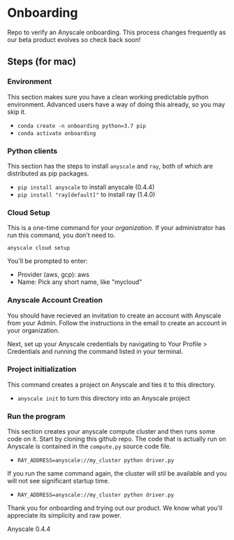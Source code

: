 # Onboarding

Repo to verify an Anyscale onboarding.  This process changes frequently as our beta product evolves
so check back soon!

## Steps (for mac)

### Environment

This section makes sure you have a clean working predictable python environment.  Advanced
users have a way of doing this already, so you may skip it.

* `conda create -n onboarding python=3.7 pip`
* `conda activate onboarding`

### Python clients

This section has the steps to install `anyscale` and `ray`, both of which are distributed as pip packages.

* `pip install anyscale` to install anyscale (0.4.4)
* `pip install "ray[default]"` to install ray (1.4.0)

### Cloud Setup

This is a one-time command for your *organization*.  If your administrator has run this command, you don't need to.

`anyscale cloud setup`

You'll be prompted to enter:

  * Provider (aws, gcp): aws
  * Name: Pick any short name, like "mycloud"

### Anyscale Account Creation
You should have recieved an invitation to create an account with Anyscale from your Admin. Follow the instructions in the email to create an account in your organization.

Next, set up your Anyscale credentials by navigating to Your Profile > Credentials and running the command listed in your terminal.

### Project initialization

This command creates a project on Anyscale and ties it to this directory.

* `anyscale init` to turn this directory into an Anyscale project

### Run the program

This section creates your anyscale compute cluster and then runs some code on it. Start by cloning this github repo.
The code that is actually run on Anyscale is contained in the `compute.py` source code file.

* `RAY_ADDRESS=anyscale://my_cluster python driver.py` 

If you run the same command again, the cluster will stil be available and you will not
see significant startup time.
 
* `RAY_ADDRESS=anyscale://my_cluster python driver.py` 

Thank you for onboarding and trying out our product.  We know what you'll appreciate its simplicity
and raw power.


Anyscale 0.4.4
